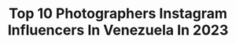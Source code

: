 ---
title: Top 10 Photographers Instagram Influencers In Venezuela In 2023
description: >-
  Find top photographers Instagram influencers in Venezuela in 2023. Most popular hashtags: #photographer #portrait #photography #model.
platform: Instagram
hits: 25
text_top: Identify the best Instagram influencers on inBeat.
text_bottom: Our database has 25 Instagram influencers like this in Venezuela for you to collaborate.
profiles:
  - username: "changophoto"
    fullname: >-
      Johan Chango
    bio: >-
      Fashion & Beauty Photographer Caracas, Venezuela
    location: "Venezuela"
    followers: 31874
    engagement: 654
    commentsToLikes: 0.033483
    id: ck55pst4hbaur0i114a66uuyt
    verified: false
    hashtags: "#changophoto"
  - username: "hamslight"
    fullname: >-
      Hamsa | Fotógrafa.🌸🦋✨
    bio: >-
      🎨"Capturando momentos como un susurro de esperanza 📸Photographer | Portrait | Marcas 📩Contrataciones
    location: "Venezuela"
    followers: 16832
    engagement: 601
    commentsToLikes: 0.154421
    id: ck602ycpyjzqd0i14ihhuwav8
    verified: false
    hashtags: "#portraitunit, #portmex, #pr0ject, #portraitvzla"
  - username: "lunanavarro"
    fullname: >-
      O. Luna Navarro
    bio: >-
      Photographer & Retoucher 💌Lunanavarroph@gmail.com 🥐@lunanavarro.food 👰🏼 @bridesbyluna ☀️ @byluah PHLEARN INTERVIEW ⚡️⬇️
    location: "Venezuela"
    followers: 14962
    engagement: 442
    commentsToLikes: 0.024224
    id: ck5c8yj56afz30i11wdsvm4n8
    verified: false
    hashtags: "#fashionreels, #latiti, #fashion, #tiedye"
  - username: "caosanchez"
    fullname: >-
      Cao
    bio: >-
      Photographer with special interest in social issues Caracas, Venezuela c.sanchezfaria@gmail.com
    location: "Venezuela"
    followers: 5724
    engagement: 691
    commentsToLikes: 0.046378
    id: ck5hpliekrk650i11vrd3ojqx
    verified: false
    hashtags: "#caracas, #boxing, #everydaylatinamerica, #everydayeverywhere"
  - username: "franciscoandara"
    fullname: >-
      FRANCISCO ANDARA | 📸
    bio: >-
      || Director creativo || Comunicador social || Fotografía de moda & Retoque
    location: "Venezuela"
    followers: 46484
    engagement: 163
    commentsToLikes: 0.037919
    id: ck5pvigxwi1720i115zr4tpin
    verified: false
    hashtags: "#closeup, #venezuelanphotographer, #retoucher, #reflexion"
  - username: "edwinrphoto"
    fullname: >-
      EDWIN RAMOS
    bio: >-
      Portrait - Fashion - Lifestyle 📸Sesiones al DM📩 📍Valencia-Venezuela
    location: "Venezuela"
    followers: 10796
    engagement: 532
    commentsToLikes: 0.072743
    id: ck55lgk1g1ijx0i11mysfzi1g
    verified: false
    hashtags: "#retouching, #studio, #photoshoot, #retouchingacademy"
  - username: "boomingvision"
    fullname: >-
      Javier Sulbaran 🇻🇪
    bio: >-
      Booking / Presets / Workshop on line 📲 DM
    location: "Venezuela"
    followers: 10596
    engagement: 1056
    commentsToLikes: 0.049424
    id: ck15taoxsh5vi0i195jvw2tjt
    verified: false
    hashtags: "#instagood, #photooftheday, #beautiful, #photographer"
  - username: "yazigi"
    fullname: >-
      Santiago Yazigi
    bio: >-
      Art + Art + Art. 📍VZLA. Fotografia artística.
    location: "Venezuela"
    followers: 4574
    engagement: 978
    commentsToLikes: 0.082372
    id: ck8sy623wju0e0j7838vbtzl4
    verified: false
    hashtags: "#photo, #love, #art, #photographer"
  - username: "artgsamuel"
    fullname: >-
      ARTEAGA SAMUEL
    bio: >-
      God always guide me ✨ Photography and video is my passion 📷 My art is the cakes 🍫 @pastriesmcbo CEO: @artecortte ✂️
    location: "Venezuela"
    followers: 2219
    engagement: 992
    commentsToLikes: 0.091179
    id: ck6uhjsya9j100j71c30pqwge
    verified: false
    hashtags: "#fashion, #model, #photographer, #newlook"
  - username: "alegfoto"
    fullname: >-
      Alejandro Gonzalez 🇻🇪
    bio: >-
      ▪️Portrait x Fashion x Life Style 📷 ▪️Retoucher & Editor🖥 ▪️Blogger ▪️Booking•Presets•Workshop online ➡️ Direct Project #portratorial
    location: "Venezuela"
    followers: 64196
    engagement: 488
    commentsToLikes: 0.020255
    id: ck0ubyi0lfmm80i19jyt5bbm0
    verified: false
    hashtags: "#pic, #model, #makeup, #photography"
---